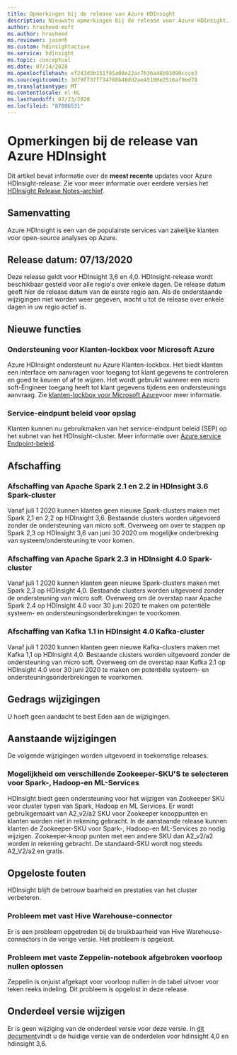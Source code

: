 ```yaml
---
title: Opmerkingen bij de release van Azure HDInsight
description: Nieuwste opmerkingen bij de release voor Azure HDInsight. Bekijk ontwikkel tips en Details voor Hadoop, Spark, R Server, Hive en meer.
author: hrasheed-msft
ms.author: hrasheed
ms.reviewer: jasonh
ms.custom: hdinsightactive
ms.service: hdinsight
ms.topic: conceptual
ms.date: 07/14/2020
ms.openlocfilehash: ef243d5b151f95a00e22ac7636a46b93090ccce3
ms.sourcegitcommit: 3d79f737ff34708b48dd2ae45100e2516af9ed78
ms.translationtype: MT
ms.contentlocale: nl-NL
ms.lasthandoff: 07/23/2020
ms.locfileid: "87006531"
---
```

# <a name="azure-hdinsight-release-notes"></a>Opmerkingen bij de release van Azure HDInsight

Dit artikel bevat informatie over de **meest recente** updates voor Azure HDInsight-release. Zie voor meer informatie over eerdere versies het [HDInsight Release Notes-archief](hdinsight-release-notes-archive.md).

## <a name="summary"></a>Samenvatting

Azure HDInsight is een van de populairste services van zakelijke klanten voor open-source analyses op Azure.

## <a name="release-date-07132020"></a>Release datum: 07/13/2020

Deze release geldt voor HDInsight 3,6 en 4,0. HDInsight-release wordt beschikbaar gesteld voor alle regio's over enkele dagen. De release datum geeft hier de release datum van de eerste regio aan. Als de onderstaande wijzigingen niet worden weer gegeven, wacht u tot de release over enkele dagen in uw regio actief is.

## <a name="new-features"></a>Nieuwe functies
### <a name="support-for-customer-lockbox-for-microsoft-azure"></a>Ondersteuning voor Klanten-lockbox voor Microsoft Azure
Azure HDInsight ondersteunt nu Azure Klanten-lockbox. Het biedt klanten een interface om aanvragen voor toegang tot klant gegevens te controleren en goed te keuren of af te wijzen. Het wordt gebruikt wanneer een micro soft-Engineer toegang heeft tot klant gegevens tijdens een ondersteunings aanvraag. Zie [klanten-lockbox voor Microsoft Azure](https://docs.microsoft.com/azure/security/fundamentals/customer-lockbox-overview#supported-services-and-scenarios-in-preview)voor meer informatie.

### <a name="service-endpoint-policies-for-storage"></a>Service-eindpunt beleid voor opslag
Klanten kunnen nu gebruikmaken van het service-eindpunt beleid (SEP) op het subnet van het HDInsight-cluster. Meer informatie over [Azure service Endpoint-beleid](https://docs.microsoft.com/azure/virtual-network/virtual-network-service-endpoint-policies-overview).

## <a name="deprecation"></a>Afschaffing
### <a name="deprecation-of-spark-21-and-22-in-hdinsight-36-spark-cluster"></a>Afschaffing van Apache Spark 2.1 en 2.2 in HDInsight 3.6 Spark-cluster
Vanaf juli 1 2020 kunnen klanten geen nieuwe Spark-clusters maken met Spark 2,1 en 2,2 op HDInsight 3,6. Bestaande clusters worden uitgevoerd zonder de ondersteuning van micro soft. Overweeg om over te stappen op Spark 2,3 op HDInsight 3,6 van juni 30 2020 om mogelijke onderbreking van systeem/ondersteuning te voor komen.
 
### <a name="deprecation-of-spark-23-in-hdinsight-40-spark-cluster"></a>Afschaffing van Apache Spark 2.3 in HDInsight 4.0 Spark-cluster
Vanaf juli 1 2020 kunnen klanten geen nieuwe Spark-clusters maken met Spark 2,3 op HDInsight 4,0. Bestaande clusters worden uitgevoerd zonder de ondersteuning van micro soft. Overweeg om de overstap naar Apache Spark 2.4 op HDInsight 4.0 voor 30 juni 2020 te maken om potentiële systeem- en ondersteuningsonderbrekingen te voorkomen.
 
### <a name="deprecation-of-kafka-11-in-hdinsight-40-kafka-cluster"></a>Afschaffing van Kafka 1.1 in HDInsight 4.0 Kafka-cluster
Vanaf juli 1 2020 kunnen klanten geen nieuwe Kafka-clusters maken met Kafka 1,1 op HDInsight 4,0. Bestaande clusters worden uitgevoerd zonder de ondersteuning van micro soft. Overweeg om de overstap naar Kafka 2.1 op HDInsight 4.0 voor 30 juni 2020 te maken om potentiële systeem- en ondersteuningsonderbrekingen te voorkomen.

## <a name="behavior-changes"></a>Gedrags wijzigingen
U hoeft geen aandacht te best Eden aan de wijzigingen.

## <a name="upcoming-changes"></a>Aanstaande wijzigingen
De volgende wijzigingen worden uitgevoerd in toekomstige releases. 

### <a name="ability-to-select-different-zookeeper-sku-for-spark-hadoop-and-ml-services"></a>Mogelijkheid om verschillende Zookeeper-SKU'S te selecteren voor Spark-, Hadoop-en ML-Services
HDInsight biedt geen ondersteuning voor het wijzigen van Zookeeper SKU voor cluster typen van Spark, Hadoop en ML Services. Er wordt gebruikgemaakt van A2_v2/a2 SKU voor Zookeeper knooppunten en klanten worden niet in rekening gebracht. In de aanstaande release kunnen klanten de Zookeeper-SKU voor Spark-, Hadoop-en ML-Services zo nodig wijzigen. Zookeeper-knoop punten met een andere SKU dan A2_v2/a2 worden in rekening gebracht. De standaard-SKU wordt nog steeds A2_V2/a2 en gratis.

## <a name="bug-fixes"></a>Opgeloste fouten
HDInsight blijft de betrouw baarheid en prestaties van het cluster verbeteren. 
### <a name="fixed-hive-warehouse-connector-issue"></a>Probleem met vast Hive Warehouse-connector
Er is een probleem opgetreden bij de bruikbaarheid van Hive Warehouse-connectors in de vorige versie. Het probleem is opgelost. 

### <a name="fixed-zeppelin-notebook-truncates-leading-zeros-issue"></a>Probleem met vaste Zeppelin-notebook afgebroken voorloop nullen oplossen
Zeppelin is onjuist afgekapt voor voorloop nullen in de tabel uitvoer voor teken reeks indeling. Dit probleem is opgelost in deze release.

## <a name="component-version-change"></a>Onderdeel versie wijzigen
Er is geen wijziging van de onderdeel versie voor deze versie. In [dit document](https://docs.microsoft.com/azure/hdinsight/hdinsight-component-versioning#apache-hadoop-components-available-with-different-hdinsight-versions)vindt u de huidige versie van de onderdelen voor hdinsight 4,0 en hdinsight 3,6.
